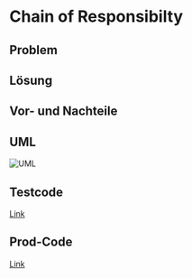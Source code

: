 ﻿# Chain of Responsibilty

## Problem

## Lösung

## Vor- und Nachteile

## UML
![UML](https://upload.wikimedia.org/wikipedia/commons/thumb/4/40/Zustaendigkeitskette.svg/944px-Zustaendigkeitskette.svg.png)

## Testcode
[Link](https://github.com/evoltafreak/patterns/blob/master/tests/DesignPatternsTests/DesignPatternsTests/Chain_Of_Responsibilty/ChainOfResponsibiltyTest.cs)

## Prod-Code
[Link](https://github.com/evoltafreak/patterns/blob/master/source/DesignPatterns/src/DesignPatterns/Chain_Of_Responsibilty/ChainOfResponsibilty.cs)
